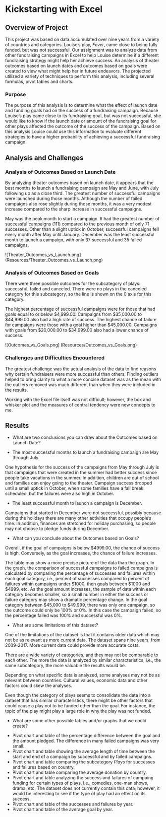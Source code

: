# Kickstarting with Excel

## Overview of Project

This project was based on data accumulated over nine years from a variety of countries and categories. Louise’s play, *Fever*, came close to being fully funded, but was not successful. Our assignment was to analyze data from other fundraising campaigns in Excel to help Louise determine if a different fundraising strategy might help her achieve success. An analysis of theater outcomes based on launch dates and outcomes based on goals were created to view what might help her in future endeavors. The projected utilized a variety of techniques to perform this analysis, including several formulas, pivot tables and charts.

### Purpose

The purpose of this analysis is to determine what the effect of launch date and funding goals had on the success of a fundraising campaign. Because Louise’s play came close to its fundraising goal, but was not successful, she would like to know if the launch date or amount of the fundraising goal for other plays affected the outcome of the success of the campaign. Based on this analysis Louise could use this information to evaluate different strategies to have a higher probability of achieving a successful fundraising campaign.

## Analysis and Challenges

### Analysis of Outcomes Based on Launch Date

By analyzing theater outcomes based on launch date, it appears that the best months to launch a fundraising campaign are May and June, with July following up as a close third. The greatest number of successful campaigns were launched during those months. Although the number of failed campaigns also rose slightly during those months, it was a very modest increase compared to the sharp increase in successful campaigns.

May was the peak month to start a campaign. It had the greatest number of successful campaigns (111) compared to the previous month of only 71 successes. Other than a slight uptick in October, successful campaigns fell every month after May until January. December was the least successful month to launch a campaign, with only 37 successful and 35 failed campaigns.

![Theater_Outcomes_vs_Launch.png] (Resources/Theater_Outcomes_vs_Launch.png)

### Analysis of Outcomes Based on Goals

There were three possible outcomes for the subcategory of plays: successful, failed and canceled. There were no plays in the canceled category for this subcategory, so the line is shown on the 0 axis for this category. 

The highest percentage of successful campaigns were for those that had goals equal to or below $4,999.00. Campaigns from $35,000.00 to $44,999.00 also had a high rate of success.
The highest chance of failure for campaigns were those with a goal higher than $45,000.00. Campaigns with goals from $20,000.00 to $34,999.00 also had a lower chance of success.

![Outcomes_vs_Goals.png] (Resources/Outcomes_vs_Goals.png)

### Challenges and Difficulties Encountered

The greatest challenge was the actual analysis of the data to find reasons why certain fundraisers were more successful than others. Finding outliers helped to bring clarity to what a more concise dataset was as the mean with the outliers removed was much different than when they were included in the results. 

Working with the Excel file itself was not difficult; however, the box and whisker plot and the measures of central tendency were new concepts to me.

## Results

- What are two conclusions you can draw about the Outcomes based on Launch Date?

* The most successful months to launch a fundraising campaign are May through July.

One hypothesis for the success of the campaigns from May through July is that campaigns that were created in the summer had better success since people take vacations in the summer. In addition, children are out of school and families can enjoy going to the theater. Campaign success dropped until a small uptick in October, when some families have a fall break scheduled, but the failures were also high in October. 

* The least successful month to launch a campaign is December. 

Campaigns that started in December were not successful, possibly because during the holidays there are many other activities that occupy people’s time. In addition, finances are stretched for holiday purchasing, so people may not choose to pledge funds during December.

- What can you conclude about the Outcomes based on Goals?

Overall, if the goal of campaigns is below $4999.00, the chance of success is high. Conversely, as the goal increases, the chance of failure increases. 

The table may show a more precise picture of the data than the graph. In the graph, the comparison of successful campaigns to failed campaigns is calculated by comparing the percentage of successes and failures within each goal category, i.e., percent of successes compared to percent of failures within campaigns under $1000, then goals between $1000 and $4999, etc. As the goal amount increases, the sample of data within each category becomes smaller, so a small number in either the success or failure category may show a dramatic percentage change. In the goal category between $45,000 to $49,999, there was only one campaign, so the outcome could only be 100% or 0%. In this case the campaign failed, so the percentage failed was 100% and successful was 0%.

- What are some limitations of this dataset?

One of the limitations of the dataset is that it contains older data which may not be as relevant as more current data. The dataset spans nine years, from 2009-2017. More current data could provide more accurate costs.

There are a wide variety of categories, and they may not be comparable to each other. The more the data is analyzed by similar characteristics, i.e., the same subcategory, the more valuable the results would be. 

Depending on what specific data is analyzed, some analyses may not be as relevant between countries. Cultural values, economic data and other factors could skew the analyses.

Even though the category of plays seems to consolidate the data into a dataset that has similar characteristics, there might be other factors that could cause a play not to be funded other than the goal. For instance, the topic of the play might play a large role in why the play was not funded. 

- What are some other possible tables and/or graphs that we could create?

* Pivot chart and table of the percentage difference between the goal and the amount pledged. The difference in many failed campaigns was very small.
* Pivot chart and table showing the average length of time between the start and end of a campaign by successful and by failed campaigns.
* Pivot chart and table comparing the subcategory *Plays* for successes and failures based on country.
* Pivot chart and table comparing the average donation by country.
* Pivot chart and table analyzing the success and failures of campaing funding for certain types of plays, i.e., comedies, one-man shows, drama, etc. The dataset does not currently contain this data; however, it would be interesting to see if the type of play had an effect on its success.
* Pivot chart and table of the successes and failures by year.
* Pivot chart and table of the average goal by year.





